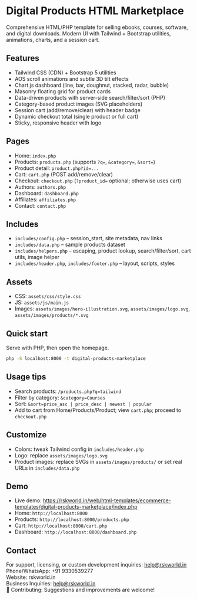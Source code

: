# Digital Products HTML Marketplace

Comprehensive HTML/PHP template for selling ebooks, courses, software, and digital downloads. Modern UI with Tailwind + Bootstrap utilities, animations, charts, and a session cart.

## Features
- Tailwind CSS (CDN) + Bootstrap 5 utilities
- AOS scroll animations and subtle 3D tilt effects
- Chart.js dashboard (line, bar, doughnut, stacked, radar, bubble)
- Masonry floating grid for product cards
- Data-driven products with server-side search/filter/sort (PHP)
- Category-based product images (SVG placeholders)
- Session cart (add/remove/clear) with header badge
- Dynamic checkout total (single product or full cart)
- Sticky, responsive header with logo

## Pages
- Home: `index.php`
- Products: `products.php` (supports `?q=`, `&category=`, `&sort=`)
- Product detail: `product.php?id=...`
- Cart: `cart.php` (POST add/remove/clear)
- Checkout: `checkout.php` (`?product_id=` optional; otherwise uses cart)
- Authors: `authors.php`
- Dashboard: `dashboard.php`
- Affiliates: `affiliates.php`
- Contact: `contact.php`

## Includes
- `includes/config.php` – session_start, site metadata, nav links
- `includes/data.php` – sample products dataset
- `includes/helpers.php` – escaping, product lookup, search/filter/sort, cart utils, image helper
- `includes/header.php`, `includes/footer.php` – layout, scripts, styles

## Assets
- CSS: `assets/css/style.css`
- JS: `assets/js/main.js`
- Images: `assets/images/hero-illustration.svg`, `assets/images/logo.svg`, `assets/images/products/*.svg`

## Quick start
Serve with PHP, then open the homepage.

```bash
php -S localhost:8000 -t digital-products-marketplace
```

## Usage tips
- Search products: `/products.php?q=tailwind`
- Filter by category: `&category=Courses`
- Sort: `&sort=price_asc | price_desc | newest | popular`
- Add to cart from Home/Products/Product; view `cart.php`; proceed to `checkout.php`

## Customize
- Colors: tweak Tailwind config in `includes/header.php`
- Logo: replace `assets/images/logo.svg`
- Product images: replace SVGs in `assets/images/products/` or set real URLs in `includes/data.php`

## Demo
- Live demo: https://rskworld.in/web/html-templates/ecommerce-templates/digital-products-marketplace/index.php
- Home: `http://localhost:8000`
- Products: `http://localhost:8000/products.php`
- Cart: `http://localhost:8000/cart.php`
- Dashboard: `http://localhost:8000/dashboard.php`

## Contact
For support, licensing, or custom development inquiries: help@rskworld.in  
Phone/WhatsApp: +91 9330539277  
Website: rskworld.in  
Business Inquiries: help@rskworld.in  
🤝 Contributing: Suggestions and improvements are welcome!

